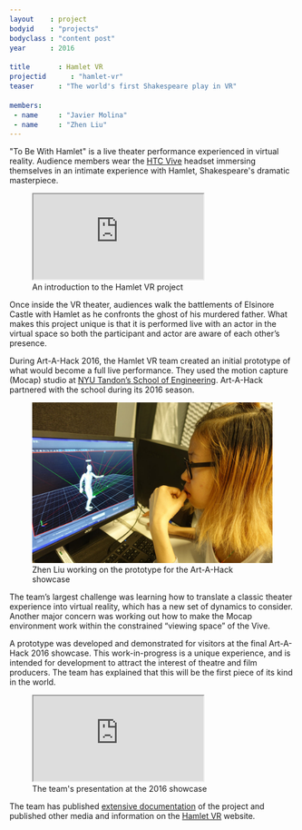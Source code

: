 ```yaml
---
layout    : project
bodyid    : "projects"
bodyclass : "content post"
year      : 2016

title       : Hamlet VR
projectid      : "hamlet-vr"
teaser		: "The world's first Shakespeare play in VR"

members:
 - name     : "Javier Molina"
 - name     : "Zhen Liu"
---
```


"To Be With Hamlet" is a live theater performance experienced in virtual reality. Audience members wear the [HTC Vive](http://www.vive.com/) headset immersing themselves in an intimate experience with Hamlet, Shakespeare's dramatic masterpiece.

<figure class="video ratio-54 with-caption">
	<iframe src="https://player.vimeo.com/video/176257847"></iframe>
	<figcaption>An introduction to the Hamlet VR project</figcaption>
</figure>

Once inside the VR theater, audiences walk the battlements of Elsinore Castle with Hamlet as he confronts the ghost of his murdered father. What makes this project unique is that it is performed live with an actor in the virtual space so both the participant and actor are aware of each other’s presence.

During Art-A-Hack 2016, the Hamlet VR team created an initial prototype of what would become a full live performance. They used the motion capture (Mocap) studio at [NYU Tandon’s School of Engineering](http://engineering.nyu.edu/academics/programs/integrated-digital-media-ms). Art-A-Hack partnered with the school during its 2016 season.

<figure>
	<img src="/images/projects/2016/hamlet-vr/zhen-liu.jpg" alt="Zhen Liu working on the prototype for the Art-A-Hack showcase" />
	<figcaption>Zhen Liu working on the prototype for the Art-A-Hack showcase</figcaption>
</figure>

The team’s largest challenge was learning how to translate a classic theater experience into virtual reality, which has a new set of dynamics to consider. Another major concern was working out how to make the Mocap environment work within the constrained “viewing space” of the Vive.

A prototype was developed and demonstrated for visitors at the final Art-A-Hack 2016 showcase. This work-in-progress is a unique experience, and is intended for development to attract the interest of theatre and film producers. The team has explained that this will be the first piece of its kind in the world.

<figure class="video ratio-55 with-caption">
	<iframe src="https://www.youtube.com/embed/6agG56kQTA0" allowfullscreen></iframe>
	<figcaption>The team's presentation at the 2016 showcase</figcaption>
</figure>

The team has published [extensive documentation](http://hamletvr.org/methodofthemadness/) of the project and published other media and information on the [Hamlet VR](http://hamletvr.org/) website.
